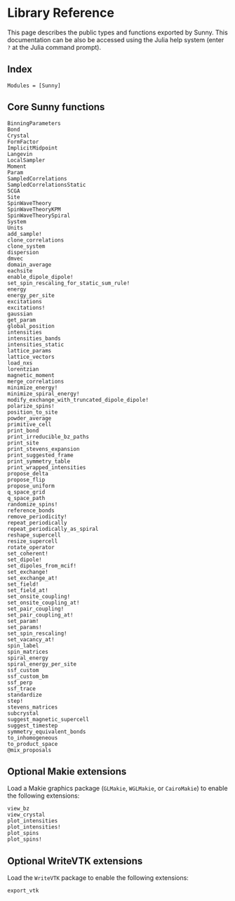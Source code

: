# Library Reference

This page describes the public types and functions exported by Sunny. This documentation can be also be accessed using the Julia help system (enter `?` at the Julia command prompt).

## Index

```@index
Modules = [Sunny]
```

## Core Sunny functions

```@docs
BinningParameters
Bond
Crystal
FormFactor
ImplicitMidpoint
Langevin
LocalSampler
Moment
Param
SampledCorrelations
SampledCorrelationsStatic
SCGA
Site
SpinWaveTheory
SpinWaveTheoryKPM
SpinWaveTheorySpiral
System
Units
add_sample!
clone_correlations
clone_system
dispersion
dmvec
domain_average
eachsite
enable_dipole_dipole!
set_spin_rescaling_for_static_sum_rule!
energy
energy_per_site
excitations
excitations!
gaussian
get_param
global_position
intensities
intensities_bands
intensities_static
lattice_params
lattice_vectors
load_nxs
lorentzian
magnetic_moment
merge_correlations
minimize_energy!
minimize_spiral_energy!
modify_exchange_with_truncated_dipole_dipole!
polarize_spins!
position_to_site
powder_average
primitive_cell
print_bond
print_irreducible_bz_paths
print_site
print_stevens_expansion
print_suggested_frame
print_symmetry_table
print_wrapped_intensities
propose_delta
propose_flip
propose_uniform
q_space_grid
q_space_path
randomize_spins!
reference_bonds
remove_periodicity!
repeat_periodically
repeat_periodically_as_spiral
reshape_supercell
resize_supercell
rotate_operator
set_coherent!
set_dipole!
set_dipoles_from_mcif!
set_exchange!
set_exchange_at!
set_field!
set_field_at!
set_onsite_coupling!
set_onsite_coupling_at!
set_pair_coupling!
set_pair_coupling_at!
set_param!
set_params!
set_spin_rescaling!
set_vacancy_at!
spin_label
spin_matrices
spiral_energy
spiral_energy_per_site
ssf_custom
ssf_custom_bm
ssf_perp
ssf_trace
standardize
step!
stevens_matrices
subcrystal
suggest_magnetic_supercell
suggest_timestep
symmetry_equivalent_bonds
to_inhomogeneous
to_product_space
@mix_proposals
```

## Optional Makie extensions

Load a Makie graphics package (`GLMakie`, `WGLMakie`, or `CairoMakie`) to enable
the following extensions:

```@docs
view_bz
view_crystal
plot_intensities
plot_intensities!
plot_spins
plot_spins!
```

## Optional WriteVTK extensions

Load the `WriteVTK` package to enable the following extensions:

```@docs
export_vtk
```
